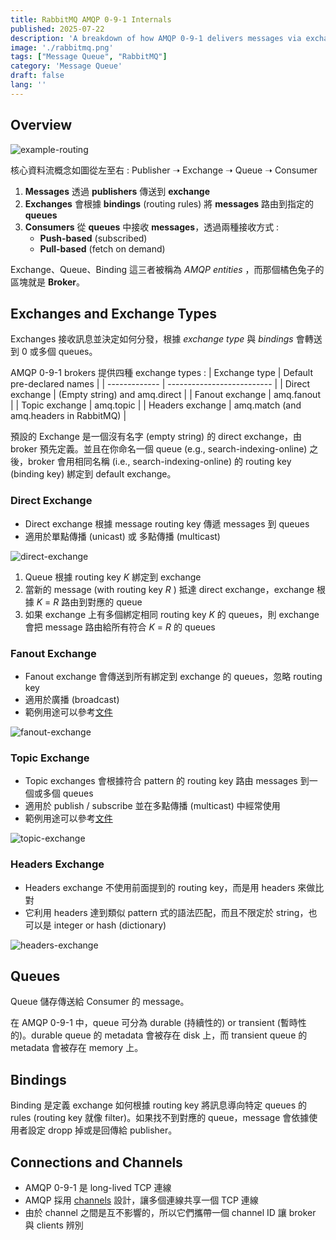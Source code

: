 ```yaml
---
title: RabbitMQ AMQP 0-9-1 Internals
published: 2025-07-22
description: 'A breakdown of how AMQP 0-9-1 delivers messages via exchanges, routing keys, and bindings.'
image: './rabbitmq.png'
tags: ["Message Queue", "RabbitMQ"]
category: 'Message Queue'
draft: false 
lang: ''
---
```


## Overview 

![example-routing](./_1.png)

核心資料流概念如圖從左至右 : Publisher ➝ Exchange ➝ Queue ➝ Consumer
1. **Messages** 透過 **publishers** 傳送到 **exchange**
2. **Exchanges** 會根據 **bindings** (routing rules) 將 **messages** 路由到指定的 **queues**
3. **Consumers** 從 **queues** 中接收 **messages**，透過兩種接收方式 : 
    - **Push-based** (subscribed)
    - **Pull-based** (fetch on demand)

Exchange、Queue、Binding 這三者被稱為 *AMQP entities* ，而那個橘色兔子的區塊就是 **Broker**。

## Exchanges and Exchange Types

Exchanges 接收訊息並決定如何分發，根據 *exchange type* 與 *bindings* 會轉送到 0 或多個 queues。

AMQP 0-9-1 brokers 提供四種 exchange types : 
| Exchange type | Default pre-declared names |
| ------------- | -------------------------- |
| Direct exchange | (Empty string) and amq.direct |
| Fanout exchange | amq.fanout |
| Topic exchange | amq.topic |
| Headers exchange | amq.match (and amq.headers in RabbitMQ) |

預設的 Exchange 是一個沒有名字 (empty string) 的 direct exchange，由 broker 預先定義。並且在你命名一個 queue (e.g., search-indexing-online) 之後，broker 會用相同名稱 (i.e., search-indexing-online) 的 routing key (binding key) 綁定到 default exchange。

### Direct Exchange

- Direct exchange 根據 message routing key 傳遞 messages 到 queues
- 適用於單點傳播 (unicast) 或 多點傳播 (multicast)

![direct-exchange](./direct-exchange.png)

1. Queue 根據 routing key *K* 綁定到 exchange 
2. 當新的 message (with routing key *R* ) 抵達 direct exchange，exchange 根據 *K* = *R* 路由到對應的 queue
3. 如果 exchange 上有多個綁定相同 routing key *K* 的 queues，則 exchange 會把 message 路由給所有符合 *K* = *R* 的 queues

### Fanout Exchange

- Fanout exchange 會傳送到所有綁定到 exchange 的 queues，忽略 routing key
- 適用於廣播 (broadcast)
- 範例用途可以參考[文件](https://www.rabbitmq.com/tutorials/amqp-concepts#exchange-fanout)

![fanout-exchange](./fanout-exchange.png)

### Topic Exchange

- Topic exchanges 會根據符合 pattern 的 routing key 路由 messages 到一個或多個 queues
- 適用於 publish / subscribe 並在多點傳播 (multicast) 中經常使用
- 範例用途可以參考[文件](https://www.rabbitmq.com/tutorials/amqp-concepts#exchange-topic)

![topic-exchange](./topic-exchange.png)

### Headers Exchange

- Headers exchange 不使用前面提到的 routing key，而是用 headers 來做比對
- 它利用 headers 達到類似 pattern 式的語法匹配，而且不限定於 string，也可以是 integer or hash (dictionary)

![headers-exchange](./headers-exchange.png)

## Queues

Queue 儲存傳送給 Consumer 的 message。

在 AMQP 0-9-1 中，queue 可分為 durable (持續性的) or transient (暫時性的)。durable queue 的 metadata 會被存在 disk 上，而 transient queue 的 metadata 會被存在 memory 上。

## Bindings 

Binding 是定義 exchange 如何根據 routing key 將訊息導向特定 queues 的 rules (routing key 就像 filter)。如果找不到對應的 queue，message 會依據使用者設定 dropp 掉或是回傳給 publisher。

## Connections and Channels

- AMQP 0-9-1 是 long-lived TCP 連線
- AMQP 採用 [channels](https://www.rabbitmq.com/docs/channels) 設計，讓多個連線共享一個 TCP 連線
- 由於 channel 之間是互不影響的，所以它們攜帶一個 channel ID 讓 broker 與 clients 辨別